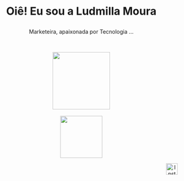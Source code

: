 <h1>
  <p align="center">
    Oiê! Eu sou a Ludmilla Moura 
  </p>
</h1>

<p align="center">
  Marketeira, apaixonada por Tecnologia ... 
</p>

<br>

<div> 
  <p align="center">
    <a href="https://github.com/Ludmourasa">
      <img height="150em" src="https://github-readme-stats.vercel.app/api?username=Ludmourasa&theme=rose_pine&show_icons=true"/>
  <br><br>
      <img height="110em" src="https://github-readme-stats.vercel.app/api/top-langs/?username=Ludmourasa&layout=compact&langs_count=8&theme=rose_pine"/>
  </p>
</div>

<div> 
  <p align="center">
     <a href="https://www.instagram.com/rpdana_/">
         <img align="right" alt="Instagram" src="https://cdn.discordapp.com/attachments/836712599180935248/983117007748747354/unknown.png"
         width=30" height="30">
      </a>
                              
